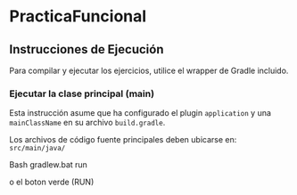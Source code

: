 # PracticaFuncional

## Instrucciones de Ejecución

Para compilar y ejecutar los ejercicios, utilice el wrapper de Gradle incluido.

### Ejecutar la clase principal (main)

Esta instrucción asume que ha configurado el plugin `application` y una `mainClassName` en su archivo `build.gradle`.

Los archivos de código fuente principales deben ubicarse en: `src/main/java/`

Bash
gradlew.bat run

o el boton verde (RUN)
